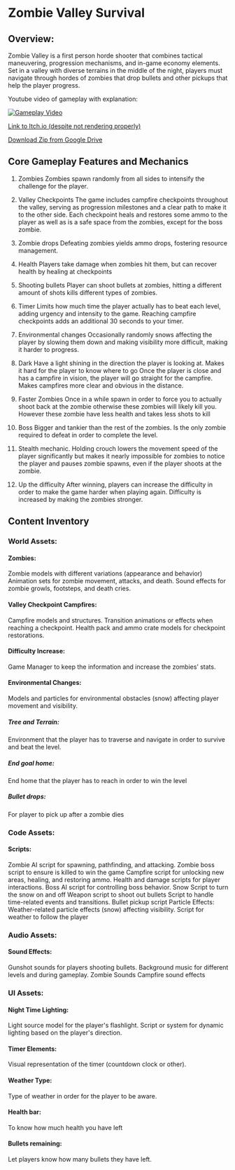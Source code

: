 # Zombie Valley Survival
 
## Overview:
Zombie Valley is a first person horde shooter that combines tactical maneuvering, progression mechanisms, and in-game economy elements. Set in a valley with diverse terrains in the middle of the night, players must navigate through hordes of zombies that drop bullets and other pickups that help the player progress.

Youtube video of gameplay with explanation:

[![Gameplay Video](https://img.youtube.com/vi/rHBnnvJ3Pfg/0.jpg)](https://www.youtube.com/watch?v=rHBnnvJ3Pfg)

[Link to Itch.io (despite not rendering properly)](https://dy27.itch.io/sprint-3)

[Download Zip from Google Drive](https://drive.google.com/file/d/17iCuQjZIc8bzvT0cT-tTulBkrISzqptu/view?usp=sharing)

## Core Gameplay Features and Mechanics
1. Zombies
Zombies spawn randomly from all sides to intensify the challenge for the player.

2. Valley Checkpoints
The game includes campfire checkpoints throughout the valley, serving as progression milestones and a clear path to make it to the other side.
Each checkpoint heals and restores some ammo to the player as well as is a safe space from the zombies, except for the boss zombie.

3. Zombie drops
Defeating zombies yields ammo drops, fostering resource management.

4. Health
Players take damage when zombies hit them, but can recover health by healing at checkpoints

5. Shooting bullets
Player can shoot bullets at zombies, hitting a different amount of shots kills different types of zombies.

6. Timer
Limits how much time the player actually has to beat each level, adding urgency and intensity to the game.
Reaching campfire checkpoints adds an additional 30 seconds to your timer.

7. Environmental changes 
Occasionally randomly snows affecting the player by slowing them down and making visibility more difficult, making it harder to progress.
8. Dark
Have a light shining in the direction the player is looking at.
Makes it hard for the player to know where to go
Once the player is close and has a campfire in vision, the player will go straight for the campfire.
Makes campfires more clear and obvious in the distance.

9. Faster Zombies
Once in a while spawn in order to force you to actually shoot back at the zombie otherwise these zombies will likely kill you.
However these zombie have less health and takes less shots to kill

10. Boss
Bigger and tankier than the rest of the zombies.
Is the only zombie required to defeat in order to complete the level.

11. Stealth mechanic.
Holding crouch lowers the movement speed of the player significantly but makes it nearly impossible for zombies to notice the player and pauses zombie spawns, even if the player shoots at the zombie.

12. Up the difficulty
After winning, players can increase the difficulty in order to make the game harder when playing again.
Difficulty is increased by making the zombies stronger.

## Content Inventory
### World Assets:
#### Zombies:
Zombie models with different variations (appearance and behavior)
Animation sets for zombie movement, attacks, and death.
Sound effects for zombie growls, footsteps, and death cries.
#### Valley Checkpoint Campfires:
Campfire models and structures.
Transition animations or effects when reaching a checkpoint.
Health pack and ammo crate models for checkpoint restorations.
#### Difficulty Increase:
Game Manager to keep the information and increase the zombies’ stats.
#### Environmental Changes:
Models and particles for environmental obstacles (snow) affecting player movement and visibility.
##### Tree and Terrain:
Environment that the player has to traverse and navigate in order to survive and beat the level.
##### End goal home:
End home that the player has to reach in order to win the level
##### Bullet drops:
For player to pick up after a zombie dies

### Code Assets:
#### Scripts:
Zombie AI script for spawning, pathfinding, and attacking.
Zombie boss script to ensure is killed to win the game
Campfire script for unlocking new areas, healing, and restoring ammo.
Health and damage scripts for player interactions.
Boss AI script for controlling boss behavior.
Snow Script to turn the snow on and off
Weapon script to shoot out bullets
Script to handle time-related events and transitions.
Bullet pickup script
Particle Effects:
Weather-related particle effects (snow) affecting visibility.
Script for weather to follow the player
### Audio Assets:
#### Sound Effects:
Gunshot sounds for players shooting bullets.
Background music for different levels and during gameplay.
Zombie Sounds
Campfire sound effects
### UI Assets:
#### Night Time Lighting:
Light source model for the player's flashlight.
Script or system for dynamic lighting based on the player's direction.
#### Timer Elements:
Visual representation of the timer (countdown clock or other).
#### Weather Type:
Type of weather in order for the player to be aware.
#### Health bar:
To know how much health you have left
#### Bullets remaining:
Let players know how many bullets they have left.

